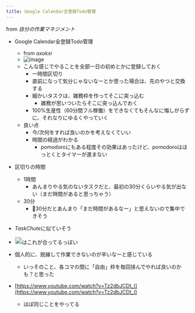 ```yaml
---
title: Google Calendar全登録Todo管理
---
```


from *自分の作業マネジメント*

* Google Calendar全登録Todo管理
  
  * from *axokxi*
  * ![image](https://gyazo.com/8da1242f6aedc9f2c6c0ff0b02e8c96b/thumb/1000)
  * こんな感じでやることを全部一日の初めとかに登録しておく
    * 一時間区切り
    * 直前になって気分じゃないなーとか思った場合は、先のやつと交換する
    * 細かいタスクは、雑務枠を作ってそこに突っ込む
      * 雑務が思いついたらそこに突っ込んでおく
    * 100%生産性（60分間フル稼働）をできなくてもそんなに悔しがらずに、それなりにゆるくやっていく
  * 良い点
    * 今/次何をすれば良いのかを考えなくていい
    * 時間の経過がわかる
      * pomodoroにもある程度その効果はあったけど、pomodoroはほっとくとタイマーが進まない
* 区切りの時間
  
  * 1時間
    * あんまりやる気のないタスクだと、最初の30分くらいやる気が出ない（まだ時間があると思っちゃう）
  * 30分
    * 30分だとあんまり「まだ時間があるなー」と思えないので集中できそう
* *TaskChute*に似ていそう

* <img src='https://scrapbox.io/api/pages/blu3mo-public/axokxi/icon' alt='axokxi.icon' height="19.5"/>はこれが合ってるっぽい

* 個人的に、脱線して作業できないのが辛いなーと感じている
  
  * いっそのこと、各コマの間に「自由」枠を毎回挟んでやれば良いのかも？と思った
* [https://www.youtube.com/watch?v=Tz2dbJCDt_I](https://www.youtube.com/watch?v=Tz2dbJCDt_I)
  
  * ほぼ同じことをやってる
